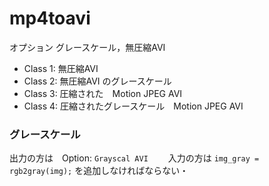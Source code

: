 
# mp4toavi

オプション
グレースケール，無圧縮AVI

- Class 1: 無圧縮AVI
- Class 2: 無圧縮AVI のグレースケール
- Class 3: 圧縮された　Motion JPEG AVI
- Class 4: 圧縮されたグレースケール　Motion JPEG AVI

### グレースケール
出力の方は　Option: `Grayscal AVI`　　
入力の方は `img_gray = rgb2gray(img);` を追加しなければならない・
